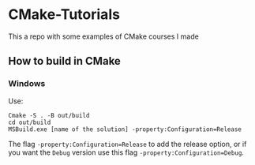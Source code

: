 # CMake-Tutorials

This a repo with some examples of CMake courses I made

## How to build in CMake

### Windows

Use:

```
Cmake -S . -B out/build
cd out/build
MSBuild.exe [name of the solution] -property:Configuration=Release
```

The flag `-property:Configuration=Release` to add the release option, or if you want the `Debug`
version use this flag `-property:Configuration=Debug`.